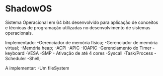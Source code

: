 # ShadowOS
Sistema Operacional em 64 bits desenvolvido para aplicação de conceitos e técnicas de programação utilizadas no desenvolvimento de sistemas operacionais. 

Implementado:
-Gerenciador de memória física;
-Gerenciador de memória virtual;
-Memória heap;
-ACPI
-APIC
-IOAPIC
-Gerenciamento do Timer
-keyboard
-VESA
-SMP - Ativação de até 4 cores
-Syscall
-Task/Process
-Scheduler
-Shell;

A implementar:
-Um fileSystem 

